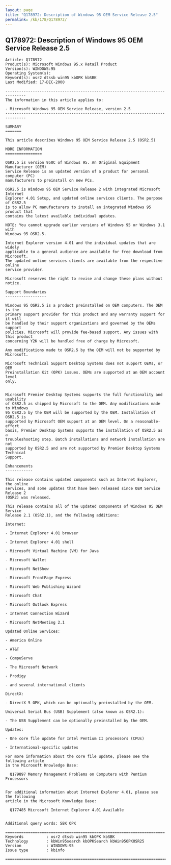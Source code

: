 ```yaml
---
layout: page
title: "Q178972: Description of Windows 95 OEM Service Release 2.5"
permalink: /kb/178/Q178972/
---
```


## Q178972: Description of Windows 95 OEM Service Release 2.5

	Article: Q178972
	Product(s): Microsoft Windows 95.x Retail Product
	Version(s): WINDOWS:95
	Operating System(s): 
	Keyword(s): osr2 dtssb win95 kbOPK kbSBK
	Last Modified: 17-DEC-2000
	
	-------------------------------------------------------------------------------
	The information in this article applies to:
	
	- Microsoft Windows 95 OEM Service Release, version 2.5 
	-------------------------------------------------------------------------------
	
	SUMMARY
	=======
	
	This article describes Windows 95 OEM Service Release 2.5 (OSR2.5)
	
	MORE INFORMATION
	================
	
	OSR2.5 is version 950C of Windows 95. An Original Equipment Manufacturer (OEM)
	Service Release is an updated version of a product for personal computer (PC)
	manufacturers to preinstall on new PCs.
	
	OSR2.5 is Windows 95 OEM Service Release 2 with integrated Microsoft Internet
	Explorer 4.01 Setup, and updated online services clients. The purpose of OSR2.5
	is to allow PC manufacturers to install an integrated Windows 95 product that
	contains the latest available individual updates.
	
	NOTE: You cannot upgrade earlier versions of Windows 95 or Windows 3.1 with
	Windows 95 OSR2.5.
	
	Internet Explorer version 4.01 and the individual updates that are widely
	applicable to a general audience are available for free download from Microsoft.
	The updated online services clients are available from the respective online
	service provider.
	
	Microsoft reserves the right to revise and change these plans without notice.
	
	Support Boundaries
	------------------
	
	Windows 95 OSR2.5 is a product preinstalled on OEM computers. The OEM is the
	primary support provider for this product and any warranty support for it will
	be handled by their support organizations and governed by the OEMs support
	policies. Microsoft will provide fee-based support. Any issues with this product
	concerning Y2K will be handled free of charge by Microsoft.
	
	Any modifications made to OSR2.5 by the OEM will not be supported by Microsoft.
	
	Microsoft Technical Support Desktop Systems does not support OEMs, or OEM
	Preinstallation Kit (OPK) issues. OEMs are supported at an OEM account level
	only.
	
	
	Microsoft Premier Desktop Systems supports the full functionality and usability
	of OSR2.5 as shipped by Microsoft to the OEM. Any modifications made to Windows
	95 OSR2.5 by the OEM will be supported by the OEM. Installation of OSR2.5 is
	supported by Microsoft OEM support at an OEM level. On a reasonable-effort
	basis, Premier Desktop Systems supports the installation of OSR2.5 as a
	troubleshooting step. Batch installations and network installation are not
	supported by OSR2.5 and are not supported by Premier Desktop Systems Technical
	Support.
	
	Enhancements
	------------
	
	This release contains updated components such as Internet Explorer, the online
	services, and some updates that have been released since OEM Service Release 2
	(OSR2) was released.
	
	This release contains all of the updated components of Windows 95 OEM Service
	Release 2.1 (OSR2.1), and the following additions:
	
	Internet:
	
	- Internet Explorer 4.01 browser
	
	- Internet Explorer 4.01 shell
	
	- Microsoft Virtual Machine (VM) for Java
	
	- Microsoft Wallet
	
	- Microsoft NetShow
	
	- Microsoft FrontPage Express
	
	- Microsoft Web Publishing Wizard
	
	- Microsoft Chat
	
	- Microsoft Outlook Express
	
	- Internet Connection Wizard
	
	- Microsoft NetMeeting 2.1
	
	Updated Online Services:
	
	- America Online
	
	- AT&T
	
	- CompuServe
	
	- The Microsoft Network
	
	- Prodigy
	
	- and several international clients
	
	DirectX:
	
	- DirectX 5 OPK, which can be optionally preinstalled by the OEM.
	
	Universal Serial Bus (USB) Supplement (also known as OSR2.1):
	
	- The USB Supplement can be optionally preinstalled by the OEM.
	
	Updates:
	
	- One core file update for Intel Pentium II processors (CPUs)
	
	- International-specific updates
	
	For more information about the core file update, please see the following article
	in the Microsoft Knowledge Base:
	
	  Q179897 Memory Management Problems on Computers with Pentium Processors
	
	
	For additional information about Internet Explorer 4.01, please see the following
	article in the Microsoft Knowledge Base:
	
	  Q177485 Microsoft Internet Explorer 4.01 Available
	
	
	Additional query words: SBK OPK
	
	======================================================================
	Keywords          : osr2 dtssb win95 kbOPK kbSBK 
	Technology        : kbWin95search kbOPKSearch kbWin95OPKOSR25
	Version           : WINDOWS:95
	Issue type        : kbinfo
	
	=============================================================================
	
